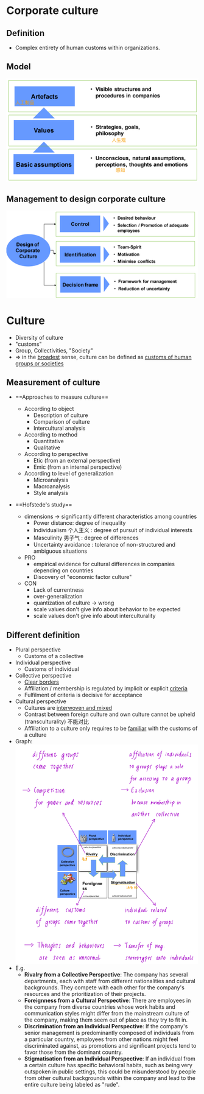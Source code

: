 # Corporate culture 
## Definition 
- Complex entirety of human customs within organizations. 

## Model 
<img src="https://github.com/ICH-BIN-HXM/images_Leadership_Business_Communication/blob/main/Scrennshot_2024-01-20_16-01-43.png?raw=" width="600" /> 

## Management to design corporate culture 
<img src="https://github.com/ICH-BIN-HXM/images_Leadership_Business_Communication/blob/main/Scrennshot_2024-01-20_16-04-36.png?raw=" width="650" /> 

# Culture 
- Diversity of culture 
- "customs" 
- Group, Collectivities, "Society" 
- $\Rightarrow$ in the <u>broadest</u> sense, culture can be defined as <u>customs of human groups or societies</u> 

## Measurement of culture 
- ==Approaches to measure culture== 
	- According to object 
		- Description of culture 
		- Comparison of culture 
		- Intercultural analysis 
	- According to method 
		- Quantitative 
		- Qualitative 
	- According to perspective 
		- Etic (from an external perspective) 
		- Emic (from an internal perspective) 
	- According to level of generalization 
		- Microanalysis 
		- Macroanalysis 
		- Style analysis 

- ==Hofstede's study== 
	- dimensions -> significantly different characteristics among countries 
		- Power distance: degree of inequality 
		- Individualism 个人主义 : degree of pursuit of individual interests 
		- Masculinity 男子气 : degree of differences 
		- Uncertainty avoidance : tolerance of non-structured and ambiguous situations 
	- PRO 
		- empirical evidence for cultural differences in companies depending on countries 
		- Discovery of "economic factor culture" 
	- CON 
		- Lack of currentness 
		- over-generalization 
		- quantization of culture -> wrong 
		- scale values don't give info about behavior to be expected 
		- scale values don't give info about interculturality 

## Different definition 
- Plural perspective 
	- Customs of a collective 
- Individual perspective 
	- Customs of individual 
- Collective perspective 
	- <u>Clear borders</u> 
	- Affiliation / membership is regulated by implicit or explicit <u>criteria</u> 
	- Fulfilment of criteria is decisive for acceptance 
- Cultural perspective 
	- Cultures are <u>interwoven and mixed</u> 
	- Contrast between foreign culture and own culture cannot be upheld (transculturality) 不能对比 
	- Affiliation to a culture only requires to be <u>familiar</u> with the customs of a culture 
- Graph: <img src="https://github.com/ICH-BIN-HXM/images_Leadership_Business_Communication/blob/main/Snipaste_2023-11-30_23-12-10.png?raw=" width="600" /> 
- E.g. 
	- **Rivalry from a Collective Perspective**: The company has several departments, each with staff from different nationalities and cultural backgrounds. They compete with each other for the company's resources and the prioritization of their projects.
	- **Foreignness from a Cultural Perspective**: There are employees in the company from diverse countries whose work habits and communication styles might differ from the mainstream culture of the company, making them seem out of place as they try to fit in.
	- **Discrimination from an Individual Perspective**: If the company's senior management is predominantly composed of individuals from a particular country, employees from other nations might feel discriminated against, as promotions and significant projects tend to favor those from the dominant country.
	- **Stigmatisation from an Individual Perspective**: If an individual from a certain culture has specific behavioral habits, such as being very outspoken in public settings, this could be misunderstood by people from other cultural backgrounds within the company and lead to the entire culture being labeled as "rude".